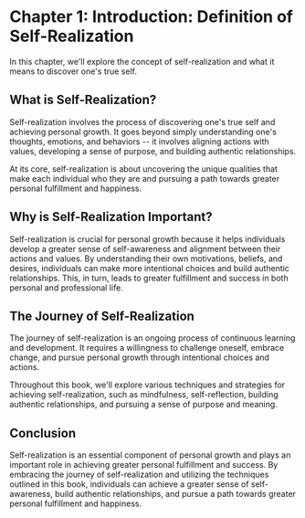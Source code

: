 Chapter 1: Introduction: Definition of Self-Realization
=======================================================

In this chapter, we'll explore the concept of self-realization and what it means to discover one's true self.

What is Self-Realization?
-------------------------

Self-realization involves the process of discovering one's true self and achieving personal growth. It goes beyond simply understanding one's thoughts, emotions, and behaviors -- it involves aligning actions with values, developing a sense of purpose, and building authentic relationships.

At its core, self-realization is about uncovering the unique qualities that make each individual who they are and pursuing a path towards greater personal fulfillment and happiness.

Why is Self-Realization Important?
----------------------------------

Self-realization is crucial for personal growth because it helps individuals develop a greater sense of self-awareness and alignment between their actions and values. By understanding their own motivations, beliefs, and desires, individuals can make more intentional choices and build authentic relationships. This, in turn, leads to greater fulfillment and success in both personal and professional life.

The Journey of Self-Realization
-------------------------------

The journey of self-realization is an ongoing process of continuous learning and development. It requires a willingness to challenge oneself, embrace change, and pursue personal growth through intentional choices and actions.

Throughout this book, we'll explore various techniques and strategies for achieving self-realization, such as mindfulness, self-reflection, building authentic relationships, and pursuing a sense of purpose and meaning.

Conclusion
----------

Self-realization is an essential component of personal growth and plays an important role in achieving greater personal fulfillment and success. By embracing the journey of self-realization and utilizing the techniques outlined in this book, individuals can achieve a greater sense of self-awareness, build authentic relationships, and pursue a path towards greater personal fulfillment and happiness.
